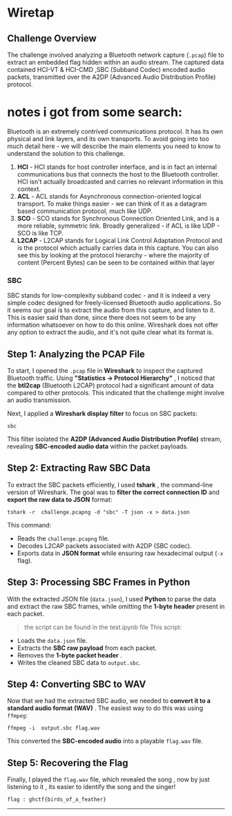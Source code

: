 # Wiretap

## **Challenge Overview**

The challenge involved analyzing a Bluetooth network capture (`.pcap`) file to extract an embedded flag hidden within an audio stream. The captured data contained HCI-VT & HCI-CMD ,SBC (Subband Codec) encoded audio packets, transmitted over the A2DP (Advanced Audio Distribution Profile) protocol.

# notes i got from some search:

Bluetooth is an extremely contrived communications protocol. It has its own physical and link layers, and its own transports. To avoid going into too much detail here - we will describe the main elements you need to know to understand the solution to this challenge.

1. **HCI** - HCI stands for host controller interface, and is in fact an internal communications bus that connects the host to the Bluetooth controller. HCI isn't actually broadcasted and carries no relevant information in this context.
2. **ACL** - ACL stands for Asynchronous connection-oriented logical transport. To make things easier - we can think of it as a datagram based communication protocol, much like UDP.
3. **SCO** - SCO stands for Synchronous Connection Oriented Link, and is a more reliable, symmetric link. Broadly generalized - if ACL is like UDP - SCO is like TCP.
4. **L2CAP** - L2CAP stands for Logical Link Control Adaptation Protocol and is the protocol which actually carries data in this capture. You can also see this by looking at the protocol hierarchy - where the majority of content (Percent Bytes) can be seen to be contained within that layer

### SBC

SBC stands for low-complexity subband codec - and it is indeed a very simple codec designed for freely-licensed Bluetooth audio applications. So it seems our goal is to extract the audio from this capture, and listen to it. This is easier said than done, since there does not seem to be any information whatsoever on how to do this online. Wireshark does not offer any option to extract the audio, and it's not quite clear what its format is.

## **Step 1: Analyzing the PCAP File**

To start, I opened the `.pcap` file in **Wireshark** to inspect the captured Bluetooth traffic. Using  **"Statistics → Protocol Hierarchy"** , I noticed that the **btl2cap** (Bluetooth L2CAP) protocol had a significant amount of data compared to other protocols. This indicated that the challenge might involve an audio transmission.

Next, I applied a **Wireshark display filter** to focus on SBC packets:

```
sbc
```

This filter isolated the **A2DP (Advanced Audio Distribution Profile)** stream, revealing **SBC-encoded audio data** within the packet payloads.

## **Step 2: Extracting Raw SBC Data**

To extract the SBC packets efficiently, I used  **tshark** , the command-line version of Wireshark. The goal was to **filter the correct connection ID** and **export the raw data to JSON** format:

```
tshark -r  challenge.pcapng -d "sbc" -T json -x > data.json

```

This command:

* Reads the `challenge.pcapng` file.
* Decodes L2CAP packets associated with A2DP (SBC codec).
* Exports data in **JSON format** while ensuring raw hexadecimal output (`-x` flag).

## **Step 3: Processing SBC Frames in Python**

With the extracted JSON file (`data.json`), I used **Python** to parse the data and extract the raw SBC frames, while omitting the **1-byte header** present in each packet.

> the script can be found in the test.ipynb file This script:

* Loads the `data.json` file.
* Extracts the **SBC raw payload** from each packet.
* Removes the  **1-byte packet header** .
* Writes the cleaned SBC data to `output.sbc`.

## **Step 4: Converting SBC to WAV**

Now that we had the extracted SBC audio, we needed to  **convert it to a standard audio format (WAV)** . The easiest way to do this was using `ffmpeg`:

```
ffmpeg -i  output.sbc flag.wav
```

This converted the **SBC-encoded audio** into a playable `flag.wav` file.

## **Step 5: Recovering the Flag**

Finally, I played the `flag.wav` file, which revealed the song , now by just listening to it , its easier to identify the song and the singer!

```
flag : ghctf{birds_of_a_feather}
```

---
